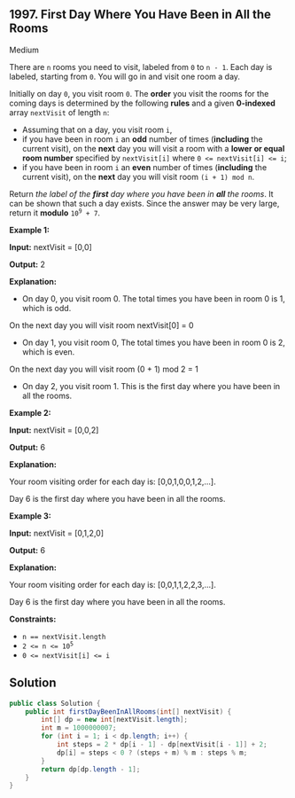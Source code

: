 ## 1997\. First Day Where You Have Been in All the Rooms

Medium

There are `n` rooms you need to visit, labeled from `0` to `n - 1`. Each day is labeled, starting from `0`. You will go in and visit one room a day.

Initially on day `0`, you visit room `0`. The **order** you visit the rooms for the coming days is determined by the following **rules** and a given **0-indexed** array `nextVisit` of length `n`:

*   Assuming that on a day, you visit room `i`,
*   if you have been in room `i` an **odd** number of times (**including** the current visit), on the **next** day you will visit a room with a **lower or equal room number** specified by `nextVisit[i]` where `0 <= nextVisit[i] <= i`;
*   if you have been in room `i` an **even** number of times (**including** the current visit), on the **next** day you will visit room `(i + 1) mod n`.

Return _the label of the **first** day where you have been in **all** the rooms_. It can be shown that such a day exists. Since the answer may be very large, return it **modulo** <code>10<sup>9</sup> + 7</code>.

**Example 1:**

**Input:** nextVisit = [0,0]

**Output:** 2

**Explanation:**

- On day 0, you visit room 0. The total times you have been in room 0 is 1, which is odd.

On the next day you will visit room nextVisit[0] = 0

- On day 1, you visit room 0, The total times you have been in room 0 is 2, which is even.

On the next day you will visit room (0 + 1) mod 2 = 1

- On day 2, you visit room 1. This is the first day where you have been in all the rooms. 

**Example 2:**

**Input:** nextVisit = [0,0,2]

**Output:** 6

**Explanation:**

Your room visiting order for each day is: [0,0,1,0,0,1,2,...].

Day 6 is the first day where you have been in all the rooms. 

**Example 3:**

**Input:** nextVisit = [0,1,2,0]

**Output:** 6

**Explanation:**

Your room visiting order for each day is: [0,0,1,1,2,2,3,...].

Day 6 is the first day where you have been in all the rooms. 

**Constraints:**

*   `n == nextVisit.length`
*   <code>2 <= n <= 10<sup>5</sup></code>
*   `0 <= nextVisit[i] <= i`

## Solution

```java
public class Solution {
    public int firstDayBeenInAllRooms(int[] nextVisit) {
        int[] dp = new int[nextVisit.length];
        int m = 1000000007;
        for (int i = 1; i < dp.length; i++) {
            int steps = 2 * dp[i - 1] - dp[nextVisit[i - 1]] + 2;
            dp[i] = steps < 0 ? (steps + m) % m : steps % m;
        }
        return dp[dp.length - 1];
    }
}
```